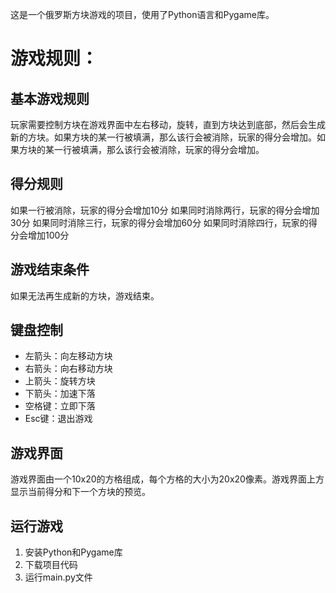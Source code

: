 这是一个俄罗斯方块游戏的项目，使用了Python语言和Pygame库。

# 游戏规则：
## 基本游戏规则
玩家需要控制方块在游戏界面中左右移动，旋转，直到方块达到底部，然后会生成新的方块。如果方块的某一行被填满，那么该行会被消除，玩家的得分会增加。如果方块的某一行被填满，那么该行会被消除，玩家的得分会增加。
## 得分规则
如果一行被消除，玩家的得分会增加10分
如果同时消除两行，玩家的得分会增加30分
如果同时消除三行，玩家的得分会增加60分
如果同时消除四行，玩家的得分会增加100分
## 游戏结束条件
如果无法再生成新的方块，游戏结束。

## 键盘控制
- 左箭头：向左移动方块
- 右箭头：向右移动方块
- 上箭头：旋转方块
- 下箭头：加速下落
- 空格键：立即下落
- Esc键：退出游戏
## 游戏界面
游戏界面由一个10x20的方格组成，每个方格的大小为20x20像素。游戏界面上方显示当前得分和下一个方块的预览。
## 运行游戏
1. 安装Python和Pygame库
2. 下载项目代码
3. 运行main.py文件